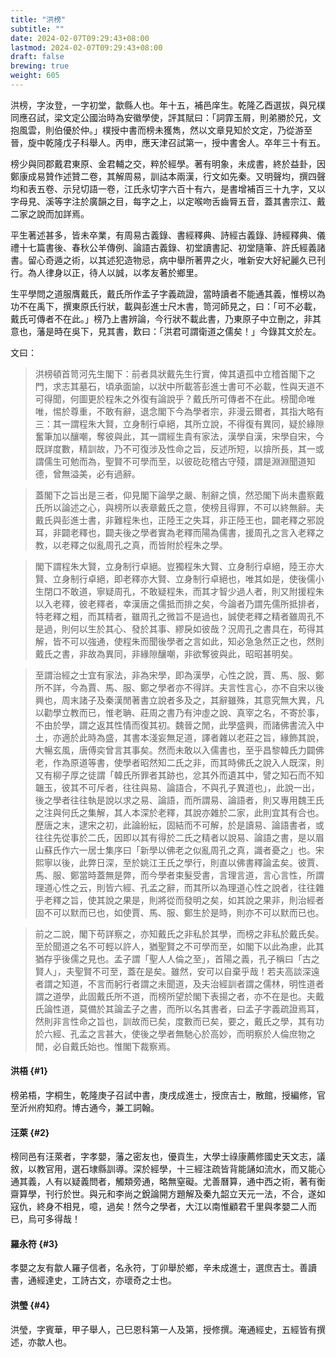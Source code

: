 ```yaml
---
title: "洪榜"
subtitle: ""
date: 2024-02-07T09:29:43+08:00
lastmod: 2024-02-07T09:29:43+08:00
draft: false
brewing: true
weight: 605
---
```



洪榜，字汝登，一字初堂，歙縣人也。年十五，補邑庠生。乾隆乙酉選拔，與兄樸同應召試，梁文定公國治時為安徽學使，評其賦曰：「詞霏玉屑，則弟勝於兄，文抱風雲，則伯優於仲。」樸授中書而榜未獲雋，然以文章見知於文定，乃從游至晉，旋中乾隆戊子科舉人。丙申，應天津召試第一，授中書舍人。卒年三十有五。

榜少與同郡戴君東原、金君輔之交，粹於經學。著有明象，未成書，終於益卦，因鄭康成易贊作述贊二卷，其解周易，訓詁本兩漢，行文如先秦。又明聲均，撰四聲均和表五卷、示兒切語一卷，江氏永切字六百十有六，是書增補百三十九字，又以字母見、溪等字注於廣韻之目，每字之上，以定喉吻舌齒脣五音，蓋其書宗江、戴二家之說而加詳焉。

平生著述甚多，皆未卒業，有周易古義錄、書經釋典、詩經古義錄、詩經釋典、儀禮十七篇書後、春秋公羊傳例、論語古義錄、初堂讀書記、初堂隨筆、許氏經義諸書。留心奇遁之術，以其述犯造物忌，病中舉所著畀之火，唯新安大好紀麗久已刊行。為人律身以正，待人以誠，以孝友著於鄉里。

生平學問之道服膺戴氏，戴氏所作孟子字義疏證，當時讀者不能通其義，惟榜以為功不在禹下，撰東原氏行狀，載與彭進士尺木書，笥河師見之，曰：「可不必載，戴氏可傳者不在此。」榜乃上書辨論，今行狀不載此書，乃東原子中立刪之，非其意也，藩是時在吳下，見其書，歎曰：「洪君可謂衛道之儒矣！」今錄其文於左。

文曰：

> 洪榜頓首笥河先生閣下：前者具狀戴先生行實，俾其遺孤中立稽首閣下之門，求志其墓石，頃承面諭，以狀中所載答彭進士書可不必載，性與天道不可得聞，何圖更於程朱之外復有論說乎？戴氏所可傳者不在此。榜聞命唯唯，惕於尊重，不敢有辭，退念閣下今為學者宗，非漫云爾者，其指大略有三：其一謂程朱大賢，立身制行卓絕，其所立說，不得復有異同，疑於緣隙奮筆加以釀嘲，奪彼與此，其一謂經生貴有家法，漢學自漢，宋學自宋，今既詳度數，精訓故，乃不可復涉及性命之旨，反述所短，以揜所長，其一或謂儒生可勉而為，聖賢不可學而至，以彼矻矻稽古守殘，謂是淵淵聞道知德，曾無溢美，必有過辭。

> 蓋閣下之旨出是三者，仰見閣下論學之嚴、制辭之慎，然恐閣下尚未盡察戴氏所以論述之心，與榜所以表章戴氏之意，使榜且得罪，不可以終無辭。夫戴氏與彭進士書，非難程朱也，正陸王之失耳，非正陸王也，闢老釋之邪說耳，非闢老釋也，闢夫後之學者實為老釋而陽為儒書，援周孔之言入老釋之教，以老釋之似亂周孔之真，而皆附於程朱之學。

> 閣下謂程朱大賢，立身制行卓絕。豈獨程朱大賢、立身制行卓絕，陸王亦大賢、立身制行卓絕，即老釋亦大賢、立身制行卓絕也，唯其如是，使後儒小生閉口不敢道，寧疑周孔，不敢疑程朱，而其才智少過人者，則又附援程朱以入老釋，彼老釋者，幸漢唐之儒抵而排之矣，今論者乃謂先儒所抵排者，特老釋之粗，而其精者，雖周孔之微旨不是過也，誠使老釋之精者雖周孔不是過，則何以生於其心、發於其事、繆戾如彼哉？況周孔之書具在，苟得其解，皆不可以強通，使程朱而聞後學者之言如此，知必急急然正之也，然則戴氏之書，非故為異同，非緣隙釀嘲，非欲奪彼與此，昭昭甚明矣。

> 至謂治經之士宜有家法，非為宋學，即為漢學，心性之說，賈、馬、服、鄭所不詳，今為賈、馬、服、鄭之學者亦不得詳。夫言性言心，亦不自宋以後興也，周末諸子及秦漢閒著書立說者多及之，其辭雖殊，其意究無大異，凡以勸學立教而已，惟老聃、莊周之書乃有沖虛之說、真宰之名，不寄於事，不由於學，謂之返其性情而復其初。魏晉之閒，此學盛興，而諸佛書流入中土，亦適於此時為盛，其書本淺妄無足道，譯者雜以老莊之旨，緣飾其說，大暢玄風，唐傅奕曾言其事矣。然而未敢以入儒書也，至乎昌黎韓氏力闢佛老，作為原道等書，使學者昭然知二氏之非，而其時佛氏之說入人既深，則又有柳子厚之徒謂「韓氏所罪者其跡也，忿其外而遺其中，譬之知石而不知韞玉，彼其不可斥者，往往與易、論語合，不與孔子異道也」，此說一出，後之學者往往執是說以求之易、論語，而所謂易、論語者，則又專用魏王氏之注與何氏之集解，其人本深於老釋，其說亦雜於二家，此則宜其有合也。歷唐之末，逮宋之初，此論紛紜，固結而不可解，於是讀易、論語書者，或往往先從事於二氏，因即以其有得於二氏之精者以說易、論語之書，是以眉山蘇氏作六一居士集序曰「新學以佛老之似亂周孔之真，識者憂之」也。宋熙寧以後，此弊日深，至於姚江王氏之學行，則直以佛書釋論孟矣。彼賈、馬、服、鄭當時蓋無是弊，而今學者束髮受書，言理言道，言心言性，所謂理道心性之云，則皆六經、孔孟之辭，而其所以為理道心性之說者，往往雜乎老釋之旨，使其說之果是，則將從而發明之矣，如其說之果非，則治經者固不可以默而已也，如使賈、馬、服、鄭生於是時，則亦不可以默而已也。

> 前之二說，閣下苟詳察之，亦知戴氏之非私於其學，而榜之非私於戴氏矣。至於聞道之名不可輕以許人，猶聖賢之不可學而至，如閣下以此為慮，此其猶存乎後儒之見也。孟子謂「聖人人倫之至」，首陽之義，孔子稱曰「古之賢人」，夫聖賢不可至，蓋在是矣。雖然，安可以自棄乎哉！若夫高談深遠者謂之知道，不言而躬行者謂之未聞道，及夫治經訓者謂之儒林，明性道者謂之道學，此固戴氏所不道，而榜所望於閣下表揚之者，亦不在是也。夫戴氏論性道，莫備於其論孟子之書，而所以名其書者，曰孟子字義疏證焉耳，然則非言性命之旨也，訓故而已矣，度數而已矣，要之，戴氏之學，其有功於六經、孔孟之言甚大，使後之學者無馳心於高妙，而明察於人倫庶物之閒，必自戴氏始也。惟閣下裁察焉。

#### 洪梧 {#1}

榜弟梧，字桐生，乾隆庚子召試中書，庚戌成進士，授庶吉士，散館，授編修，官至沂州府知府。博古通今，兼工詞翰。

#### 汪萊 {#2}

榜同邑有汪萊者，字孝嬰，藩之密友也，優貢生，大學士祿康薦修國史天文志，議敘，以教官用，選石埭縣訓導。深於經學，十三經注疏皆背能誦如流水，而又能心通其義，人有以疑義問者，觸類旁通，略無窒礙。尤善曆算，通中西之術，著有衡齋算學，刊行於世。與元和李尚之銳論開方題解及秦九韶立天元一法，不合，遂如寇仇，終身不相見，噫，過矣！然今之學者，大江以南惟顧君千里與孝嬰二人而已，烏可多得哉！

#### 羅永符 {#3}

孝嬰之友有歙人羅子信者，名永符，丁卯舉於鄉，辛未成進士，選庶吉士。善讀書，通經達史，工詩古文，亦瓌奇之士也。

#### 洪瑩 {#4}

洪瑩，字賓華，甲子舉人，己巳恩科第一人及第，授修撰。淹通經史，五經皆有撰述，亦歙人也。